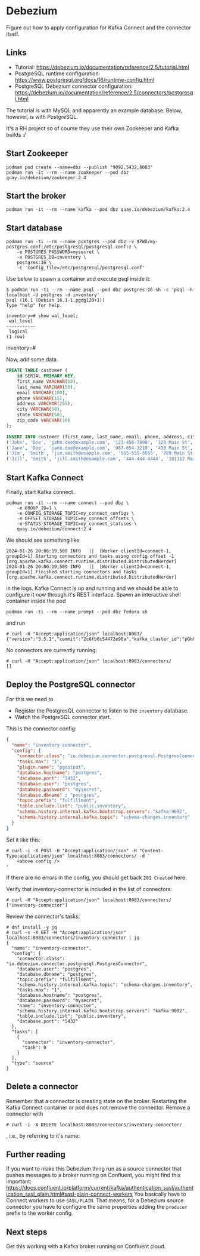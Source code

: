 # Debezium

Figure out how to apply configuration for Kafka Connect and the connector itself.

## Links

- Tutorial: <https://debezium.io/documentation/reference/2.5/tutorial.html>
- PostgreSQL runtime configuration: <https://www.postgresql.org/docs/16/runtime-config.html>
- PostgreSQL Debezium connector configuration: <https://debezium.io/documentation/reference/2.5/connectors/postgresql.html>

The tutorial is with MySQL and apparently an example database. Below, however, is with PostgreSQL.

It's a RH project so of course they use their own Zookeeper and Kafka builds :/

## Start Zookeeper

    podman pod create --name=dbz --publish "9092,5432,8083"
    podman run -it --rm --name zookeeper --pod dbz quay.io/debezium/zookeeper:2.4

## Start the broker

    podman run -it --rm --name kafka --pod dbz quay.io/debezium/kafka:2.4

## Start database

    podman run -ti --rm --name postgres --pod dbz -v $PWD/my-postgres.conf:/etc/postgresql/postgresql.conf:z \
        -e POSTGRES_PASSWORD=mysecret \
        -e POSTGRES_DB=inventory \
        postgres:16 \
        -c 'config_file=/etc/postgresql/postgresql.conf'

Use below to spawn a container and execute psql inside it:

    $ podman run -ti --rm --name psql --pod dbz postgres:16 sh -c 'psql -h localhost -U postgres -d inventory'
    psql (16.1 (Debian 16.1-1.pgdg120+1))
    Type "help" for help.

    inventory=# show wal_level;
     wal_level
    -----------
     logical
    (1 row)

inventory=#

Now, add some data.

```sql
CREATE TABLE customer (
    id SERIAL PRIMARY KEY,
    first_name VARCHAR(50),
    last_name VARCHAR(50),
    email VARCHAR(100),
    phone VARCHAR(15),
    address VARCHAR(255),
    city VARCHAR(50),
    state VARCHAR(50),
    zip_code VARCHAR(10)
);
```

```sql
INSERT INTO customer (first_name, last_name, email, phone, address, city, state, zip_code) VALUES
('John', 'Doe', 'john.doe@example.com', '123-456-7890', '123 Main St', 'Anytown', 'Anystate', '12345'),
('Jane', 'Doe', 'jane.doe@example.com', '987-654-3210', '456 Main St', 'Anytown', 'Anystate', '12345'),
('Jim', 'Smith', 'jim.smith@example.com', '555-555-5555', '789 Main St', 'Anytown', 'Anystate', '12345'),
('Jill', 'Smith', 'jill.smith@example.com', '444-444-4444', '101112 Main St', 'Anytown', 'Anystate', '12345');
```

## Start Kafka Connect

Finally, start Kafka connect.

    podman run -it --rm --name connect --pod dbz \
        -e GROUP_ID=1 \
        -e CONFIG_STORAGE_TOPIC=my_connect_configs \
        -e OFFSET_STORAGE_TOPIC=my_connect_offsets \
        -e STATUS_STORAGE_TOPIC=my_connect_statuses \
        quay.io/debezium/connect:2.4

We should see something like

```raw
2024-01-26 20:06:19,509 INFO   ||  [Worker clientId=connect-1, groupId=1] Starting connectors and tasks using config offset -1   [org.apache.kafka.connect.runtime.distributed.DistributedHerder]
2024-01-26 20:06:19,509 INFO   ||  [Worker clientId=connect-1, groupId=1] Finished starting connectors and tasks   [org.apache.kafka.connect.runtime.distributed.DistributedHerder]
```

in the logs. Kafka Connect is up and running and we should be able to configure it now through it's REST interface. Spawn an interactive shell container inside the pod

    podman run -ti --rm --name prompt --pod dbz fedora sh

and run

    # curl -H "Accept:application/json" localhost:8083/
    {"version":"3.5.1","commit":"2c6fb6c54472e90a","kafka_cluster_id":"pGhKRa65SaKs6hCM1g8StQ"}

No connectors are currently running:

    # curl -H "Accept:application/json" localhost:8083/connectors/
    []

## Deploy the PostgreSQL connector

For this we need to

- Register the PostgresQL connector to listen to the `inventory` database.
- Watch the PostgreSQL connector start.

This is the connector config:

```json
{
  "name": "inventory-connector",
  "config": {
    "connector.class": "io.debezium.connector.postgresql.PostgresConnector",
    "tasks.max": "1",
    "plugin.name": "pgoutput",
    "database.hostname": "postgres",
    "database.port": "5432",
    "database.user": "postgres",
    "database.password": "mysecret",
    "database.dbname" : "postgres",
    "topic.prefix": "fulfillment",
    "table.include.list": "public.inventory",
    "schema.history.internal.kafka.bootstrap.servers": "kafka:9092",
    "schema.history.internal.kafka.topic": "schema-changes.inventory"
  }
}
```

 Set it like this:

    # curl -i -X POST -H "Accept:application/json" -H "Content-Type:application/json" localhost:8083/connectors/ -d '
        <above config />
    '

If there are no errors in the config, you should get back `201 Created` here.

Verify that inventory-connector is included in the list of connectors:

    # curl -H "Accept:application/json" localhost:8083/connectors/
    ["inventory-connector"]

Review the connector's tasks:

    # dnf install -y jq
    # curl -s -X GET -H "Accept:application/json" localhost:8083/connectors/inventory-connector | jq
    {
      "name": "inventory-connector",
      "config": {
        "connector.class": "io.debezium.connector.postgresql.PostgresConnector",
        "database.user": "postgres",
        "database.dbname": "postgres",
        "topic.prefix": "fulfillment",
        "schema.history.internal.kafka.topic": "schema-changes.inventory",
        "tasks.max": "1",
        "database.hostname": "postgres",
        "database.password": "mysecret",
        "name": "inventory-connector",
        "schema.history.internal.kafka.bootstrap.servers": "kafka:9092",
        "table.include.list": "public.inventory",
        "database.port": "5432"
      },
      "tasks": [
        {
          "connector": "inventory-connector",
          "task": 0
        }
      ],
      "type": "source"
    }

## Delete a connector

Remember that a connector is creating state on the broker. Restarting the Kafka Connect container or pod does not remove the connector. Remove a connector with

    # curl -i -X DELETE localhost:8083/connectors/inventory-connector/

, i.e., by referring to it's name.

## Further reading

If you want to make this Debezium thing run as a source connector that pushes messages to a broker running on Confluent, you might find this important:
<https://docs.confluent.io/platform/current/kafka/authentication_sasl/authentication_sasl_plain.html#sasl-plain-connect-workers>
You basically have to Connect workers to use `SASL/PLAIN`. That means, for a Debezium source connector you have to configure the same properties adding the `producer` prefix to the worker config.

## Next steps

Get this working with a Kafka broker running on Confluent cloud.
